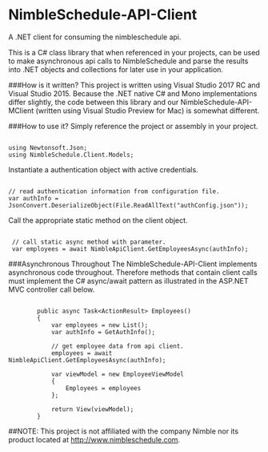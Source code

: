 # NimbleSchedule-API-Client
A .NET client for consuming the nimbleschedule api.


This is a C# class library that when referenced in your projects, can be used to make asynchronous api calls to NimbleSchedule and
parse the results into .NET objects and collections for later use in your application.

###How is it written?
This project is written using Visual Studio 2017 RC and Visual Studio 2015. Because the .NET native C# and Mono implementations
differ slightly, the code between this library and our NimbleSchedule-API-MClient (written using Visual Studio Preview for Mac)
is somewhat different.

###How to use it?
Simply reference the project or assembly in your project.
<pre><code>
using Newtonsoft.Json;
using NimbleSchedule.Client.Models;
</code></pre>

Instantiate a authentication object with active credentials.
<pre><code>
// read authentication information from configuration file.
var authInfo = JsonConvert.DeserializeObject<AuthInfo>(File.ReadAllText("authConfig.json"));
</code></pre>

Call the appropriate static method on the client object.
<pre><code>
 // call static async method with parameter.
 var employees = await NimbleApiClient.GetEmployeesAsync(authInfo);
</code></pre>

###Asynchronous Throughout
The NimbleSchedule-API-Client implements asynchronous code throughout. Therefore methods that contain client calls must implement the
C# async/await pattern as illustrated in the ASP.NET MVC controller call below.
<pre><code>
        public async Task&lt;ActionResult&gt; Employees()
        {
            var employees = new List<Employee>();
            var authInfo = GetAuthInfo();

            // get employee data from api client.
            employees = await NimbleApiClient.GetEmployeesAsync(authInfo);

            var viewModel = new EmployeeViewModel
            {
                Employees = employees
            };

            return View(viewModel);
        }
</code></pre>

##NOTE: This project is not affiliated with the company Nimble nor its product located at http://www.nimbleschedule.com.
